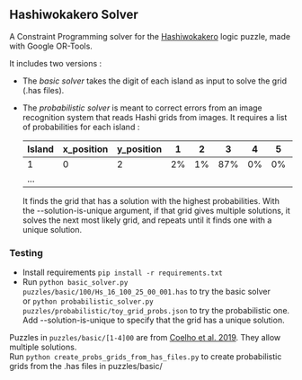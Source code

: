 ## Hashiwokakero Solver

A Constraint Programming solver for the [Hashiwokakero](https://en.wikipedia.org/wiki/Hashiwokakero) logic puzzle, made with Google OR-Tools.

It includes two versions :

- The _basic solver_ takes the digit of each island as input to solve the grid (.has files).
- The _probabilistic solver_ is meant to correct errors from an image recognition system that reads Hashi grids from images. It requires a list of probabilities for each island :

  | Island | x_position | y_position | 1   | 2   | 3   | 4   | 5   | 6   | 7   | 8   |
  | ------ | ---------- | ---------- | --- | --- | --- | --- | --- | --- | --- | --- |
  | 1      | 0          | 2          | 2%  | 1%  | 87% | 0%  | 0%  | 0%  | 0%  | 10% |
  | ...    |            |            |     |     |     |     |     |     |     |     |

  It finds the grid that has a solution with the highest probabilities.
  With the --solution-is-unique argument, if that grid gives multiple solutions, it solves the next most likely grid, and repeats until it finds one with a unique solution.

### Testing

- Install requirements `pip install -r requirements.txt`
- Run `python basic_solver.py puzzles/basic/100/Hs_16_100_25_00_001.has` to try the basic solver \
  or `python probabilistic_solver.py puzzles/probabilistic/toy_grid_probs.json` to try the probabilistic one. Add --solution-is-unique to specify that the grid has a unique solution.

Puzzles in `puzzles/basic/[1-4]00` are from [Coelho et al. 2019](https://arxiv.org/abs/1905.00973). They allow multiple solutions.  
Run `python create_probs_grids_from_has_files.py` to create probabilistic grids from the .has files in puzzles/basic/

